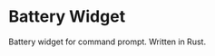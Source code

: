 # Battery Widget [](https://img.shields.io/badge/crates.io-v0.1.0-orange)

Battery widget for command prompt. Written in Rust.
